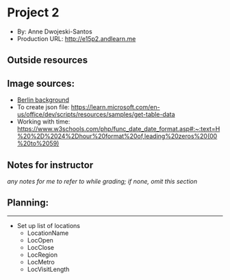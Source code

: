 
# Project 2
+ By: Anne Dwojeski-Santos
+ Production URL: <http://e15p2.andlearn.me>

## Outside resources
Image sources:
--------------
+ [Berlin background](https://unsplash.com/photos/i8IPxSMJWtA?utm_source=unsplash&utm_medium=referral&utm_content=creditShareLink)
+ To create json file: https://learn.microsoft.com/en-us/office/dev/scripts/resources/samples/get-table-data
+ Working with time: https://www.w3schools.com/php/func_date_date_format.asp#:~:text=H%20%2D%2024%2Dhour%20format%20of,leading%20zeros%20(00%20to%2059)



## Notes for instructor
*any notes for me to refer to while grading; if none, omit this section*


## Planning:
-----------
+ Set up list of locations
    + LocationName
    + LocOpen
    + LocClose
    + LocRegion
    + LocMetro
    + LocVisitLength
